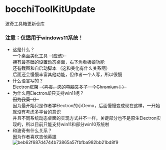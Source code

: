 # bocchiToolKitUpdate  
波奇工具箱更新仓库  
### 注意：仅适用于windows11系统！  
* 这是什么？  
一个桌面美化工具 ~~（应该）~~  
拥有最基础的设置动态桌面，右下角看板娘功能  
还有截图和自启动脚本 （这和美化有什么关系啊）  
后面还会慢慢丰富其他功能，但作者一个人写，所以很慢  
* 什么语言写的？  
Electron框架 ~~（喜报，您的电脑又多了一个Chromium！）~~  
* 为什么用Electron却只支持win11呢？  
~~因为我菜（）~~  
因为最开始只是作者学Electron的小Demo，后面慢慢变成现在这样，一开始就没有考虑多平台的意识  
并且不同系统动态桌面的实现方式并不一样，关键部分也不是原生Electron实现的，所以目前只能支持win11和部分win10系统啦  
* 和波奇有什么关系？  
因为作者喜欢吉他英雄  
![beb62f687d4744b73865a57fbfba982bb21bd8f9](https://github.com/user-attachments/assets/101474ac-fcfa-4c0c-b825-1cd28543d8ef)  

